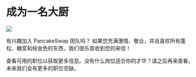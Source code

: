 # 成为一名大厨

![](../../../../../.gitbook/assets/become-a-chef-header.png)

有兴趣加入 PancakeSwap 团队吗？ 如果您充满激情、敬业，并且喜欢所有蓬松、糖浆和棕金色的东西，我们很乐意收到您的来信！

查看可用的职位以获取更多信息。没有什么岗位适合你的才华？请之后再来查看，未来我们会有更多的职位空缺。
